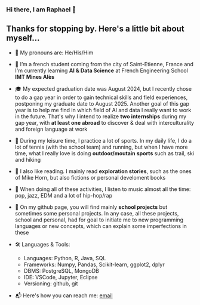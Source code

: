 ### Hi there, I am Raphael 👋

## Thanks for stopping by. Here's a little bit about myself...

- 🤔 My pronouns are: He/His/Him

- 🌱 I’m a french student coming from the city of Saint-Etienne, France and I'm currently learning **AI & Data Science** at French Engineering School **IMT Mines Alès**

- 🎓 My expected graduation date was August 2024, but I recently chose to do a gap year in order to gain technical skills and field experiences, postponing my graduate date to August 2025. Another goal of this gap year is to help me find in which field of AI and data I really want to work in the future. That's why I intend to realize **two internships** during my gap year, with **at least one abroad** to discover & deal with interculturality and foreign language at work 

- 🌄 During my leisure time, I practice a lot of sports. In my daily life, I do a lot of tennis (with the school team) and running, but when I have more time, what I really love is doing **outdoor/moutain sports** such as trail, ski and hiking

- 📖 I also like reading. I mainly read **exploration stories**, such as the ones of Mike Horn, but also fictions or personal develoment books

- 🎵 When doing all of these activities, I listen to music almost all the time: pop, jazz, EDM and a lot of hip-hop/rap

- 🎯 On my github page, you will find mainly **school projects** but sometimes some personal projects. In any case, all these projects, school and personal, had for goal to initiate me to new programming languages or new concepts, which can explain some imperfections in these 

- 🛠️ Languages & Tools:
  - Languages: Python, R, Java, SQL
  - Frameworks: Numpy, Pandas, Scikit-learn, ggplot2, dplyr
  - DBMS: PostgreSQL, MongoDB
  - IDE: VSCode, Jupyter, Eclipse
  - Versioning: github, git
 
- 📬 Here's how you can reach me: [email](raphael.seve00@outlook.fr)


<!--
**Rapha2000/Rapha2000** is a ✨ _special_ ✨ repository because its `README.md` (this file) appears on your GitHub profile.

Here are some ideas to get you started:

- 🔭 I’m currently working on ...
- 🌱 I’m currently learning ...
- 👯 I’m looking to collaborate on ...
- 🤔 I’m looking for help with ...
- 💬 Ask me about ...
- 📫 How to reach me: ...
- 😄 Pronouns: ...
- ⚡ Fun fact: ...
-->
